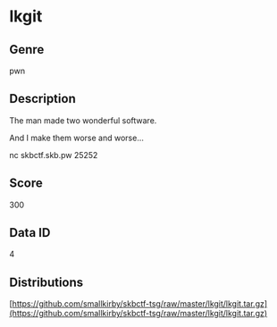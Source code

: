 # lkgit

## Genre

pwn

## Description

The man made two wonderful software.

And I make them worse and worse...

nc skbctf.skb.pw 25252

## Score

300

## Data ID

4

## Distributions

[https://github.com/smallkirby/skbctf-tsg/raw/master/lkgit/lkgit.tar.gz](https://github.com/smallkirby/skbctf-tsg/raw/master/lkgit/lkgit.tar.gz)
